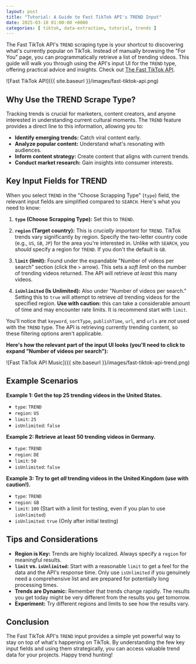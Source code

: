```yaml
---
layout: post
title: "Tutorial: A Guide to Fast TikTok API's TREND Input"
date: 2025-03-10 01:00:00 +0000
categories: [ tiktok, data-extraction, tutorial, trends ]
---
```


The Fast TikTok API's `TREND` scraping type is your shortcut to discovering what's currently popular on TikTok. Instead
of manually browsing the "For You" page, you can programmatically retrieve a list of trending videos. This guide will
walk you through using the API's input UI for the `TREND` type, offering practical advice and insights. Check
out [The Fast TikTok API](https://apify.com/novi/fast-tiktok-api).

![Fast TikTok API]({{ site.baseurl }}/images/fast-tiktok-api.png)

## Why Use the TREND Scrape Type?

Tracking trends is crucial for marketers, content creators, and anyone interested in understanding current cultural
moments. The `TREND` feature provides a direct line to this information, allowing you to:

* **Identify emerging trends:** Catch viral content early.
* **Analyze popular content:** Understand what's resonating with audiences.
* **Inform content strategy:** Create content that aligns with current trends.
* **Conduct market research:**  Gain insights into consumer interests.

## Key Input Fields for TREND

When you select `TREND` in the "Choose Scrapping Type" (`type`) field, the relevant input fields are simplified compared
to `SEARCH`. Here's what you need to know:

1. **`type` (Choose Scrapping Type):**  Set this to `TREND`.

2. **`region` (Target country):** This is *crucially important* for `TREND`. TikTok trends vary significantly by region.
   Specify the two-letter country code (e.g., `US`, `GB`, `JP`) for the area you're interested in. Unlike with `SEARCH`,
   you *should* specify a region for `TREND`. If you don't the default is `GB`.

3. **`limit` (limit):**  Found under the expandable "Number of videos per search" section (click the `>` arrow). This
   sets a *soft limit* on the number of trending videos returned. The API will retrieve *at least* this many videos.

4. **`isUnlimited` (Is Unlimited):** Also under "Number of videos per search." Setting this to `true` will attempt to
   retrieve *all* trending videos for the specified region. **Use with caution:** this can take a considerable amount of
   time and may encounter rate limits. It is recommend start with `limit`.

You'll notice that `keyword`, `sortType`, `publishTime`, `url`, and `urls` are *not* used with the `TREND` type. The API
is retrieving currently trending content, so these filtering options aren't applicable.

**Here's how the relevant part of the input UI looks (you'll need to click to expand "Number of videos per search"):**

![Fast TikTok API Music]({{ site.baseurl }}/images/fast-tiktok-api-trend.png)

## Example Scenarios

**Example 1: Get the top 25 trending videos in the United States.**

* `type`: `TREND`
* `region`: `US`
* `limit`: `25`
* `isUnlimited`: `false`

**Example 2:  Retrieve at least 50 trending videos in Germany.**

* `type`: `TREND`
* `region`: `DE`
* `limit`: `50`
* `isUnlimited`: `false`

**Example 3: Try to get *all* trending videos in the United Kingdom (use with caution!).**

* `type`: `TREND`
* `region`: `GB`
* `limit`: `100` (Start with a limit for testing, even if you plan to use `isUnlimited`)
* `isUnlimited`: `true` (Only after initial testing)

## Tips and Considerations

* **Region is Key:**  Trends are highly localized. Always specify a `region` for meaningful results.
* **`limit` vs. `isUnlimited`:**  Start with a reasonable `limit` to get a feel for the data and the API's response
  time. Only use `isUnlimited` if you genuinely need a comprehensive list and are prepared for potentially long
  processing times.
* **Trends are Dynamic:**  Remember that trends change rapidly. The results you get today might be very different from
  the results you get tomorrow.
* **Experiment:** Try different regions and limits to see how the results vary.

## Conclusion

The Fast TikTok API's `TREND` input provides a simple yet powerful way to stay on top of what's happening on TikTok. By
understanding the few key input fields and using them strategically, you can access valuable trend data for your
projects. Happy trend hunting!
